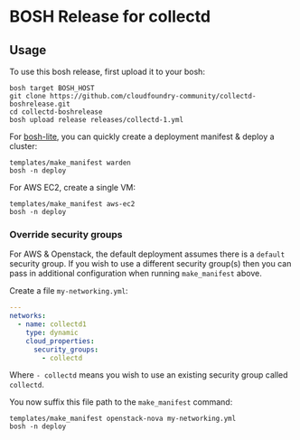 # BOSH Release for collectd

## Usage

To use this bosh release, first upload it to your bosh:

```
bosh target BOSH_HOST
git clone https://github.com/cloudfoundry-community/collectd-boshrelease.git
cd collectd-boshrelease
bosh upload release releases/collectd-1.yml
```

For [bosh-lite](https://github.com/cloudfoundry/bosh-lite), you can quickly create a deployment manifest & deploy a cluster:

```
templates/make_manifest warden
bosh -n deploy
```

For AWS EC2, create a single VM:

```
templates/make_manifest aws-ec2
bosh -n deploy
```

### Override security groups

For AWS & Openstack, the default deployment assumes there is a `default` security group. If you wish to use a different security group(s) then you can pass in additional configuration when running `make_manifest` above.

Create a file `my-networking.yml`:

``` yaml
---
networks:
  - name: collectd1
    type: dynamic
    cloud_properties:
      security_groups:
        - collectd
```

Where `- collectd` means you wish to use an existing security group called `collectd`.

You now suffix this file path to the `make_manifest` command:

```
templates/make_manifest openstack-nova my-networking.yml
bosh -n deploy
```
